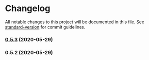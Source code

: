 # Changelog

All notable changes to this project will be documented in this file. See [standard-version](https://github.com/conventional-changelog/standard-version) for commit guidelines.

### [0.5.3](https://github.com/justinvdm/sig/compare/v0.5.2...v0.5.3) (2020-05-29)

### 0.5.2 (2020-05-29)
